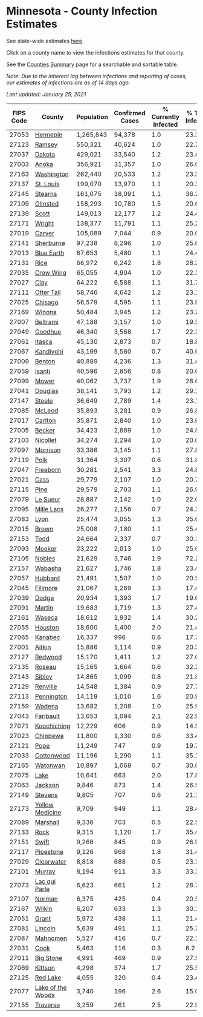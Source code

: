 # Minnesota - County Infection Estimates

See state-wide estimates [here](/infections/us-mn).

Click on a county name to view the infections estimates for that county.

See the [Counties Summary](/infections/summary-counties) page for a searchable and sortable table.

*Note: Due to the inherent lag between infections and reporting of cases, our estimates of infections are as of 14 days ago.*

*Last updated: January 25, 2021*

|   FIPS Code |                                 County |   Population |   Confirmed Cases |   % Currently Infected |   % Total Infected |
|-------------|----------------------------------------|--------------|-------------------|------------------------|--------------------|
|       27053 |                   [Hennepin](hennepin) |    1,265,843 |            94,378 |                    1.0 |               23.3 |
|       27123 |                       [Ramsey](ramsey) |      550,321 |            40,624 |                    1.0 |               22.7 |
|       27037 |                       [Dakota](dakota) |      429,021 |            33,540 |                    1.2 |               23.4 |
|       27003 |                         [Anoka](anoka) |      356,921 |            31,357 |                    1.0 |               26.6 |
|       27163 |               [Washington](washington) |      262,440 |            20,533 |                    1.2 |               23.3 |
|       27137 |                 [St. Louis](st.-louis) |      199,070 |            13,970 |                    1.1 |               20.3 |
|       27145 |                     [Stearns](stearns) |      161,075 |            18,091 |                    1.1 |               36.2 |
|       27109 |                     [Olmsted](olmsted) |      158,293 |            10,780 |                    1.5 |               20.6 |
|       27139 |                         [Scott](scott) |      149,013 |            12,177 |                    1.2 |               24.4 |
|       27171 |                       [Wright](wright) |      138,377 |            11,791 |                    1.1 |               25.2 |
|       27019 |                       [Carver](carver) |      105,089 |             7,044 |                    0.9 |               20.0 |
|       27141 |                 [Sherburne](sherburne) |       97,238 |             8,296 |                    1.0 |               25.6 |
|       27013 |               [Blue Earth](blue-earth) |       67,653 |             5,480 |                    1.1 |               24.4 |
|       27131 |                           [Rice](rice) |       66,972 |             6,242 |                    1.8 |               28.2 |
|       27035 |                 [Crow Wing](crow-wing) |       65,055 |             4,904 |                    1.0 |               22.3 |
|       27027 |                           [Clay](clay) |       64,222 |             6,588 |                    1.1 |               31.7 |
|       27111 |               [Otter Tail](otter-tail) |       58,746 |             4,642 |                    1.2 |               23.1 |
|       27025 |                     [Chisago](chisago) |       56,579 |             4,595 |                    1.1 |               23.9 |
|       27169 |                       [Winona](winona) |       50,484 |             3,945 |                    1.2 |               23.2 |
|       27007 |                   [Beltrami](beltrami) |       47,188 |             3,157 |                    1.0 |               19.5 |
|       27049 |                     [Goodhue](goodhue) |       46,340 |             3,568 |                    1.7 |               22.3 |
|       27061 |                       [Itasca](itasca) |       45,130 |             2,873 |                    0.7 |               18.8 |
|       27067 |                 [Kandiyohi](kandiyohi) |       43,199 |             5,580 |                    0.7 |               40.6 |
|       27009 |                       [Benton](benton) |       40,889 |             4,236 |                    1.3 |               31.4 |
|       27059 |                       [Isanti](isanti) |       40,596 |             2,856 |                    0.8 |               20.6 |
|       27099 |                         [Mower](mower) |       40,062 |             3,737 |                    1.9 |               28.6 |
|       27041 |                     [Douglas](douglas) |       38,141 |             3,793 |                    1.2 |               29.1 |
|       27147 |                       [Steele](steele) |       36,649 |             2,789 |                    1.4 |               23.1 |
|       27085 |                       [McLeod](mcleod) |       35,893 |             3,281 |                    0.9 |               26.8 |
|       27017 |                     [Carlton](carlton) |       35,871 |             2,840 |                    1.0 |               23.6 |
|       27005 |                       [Becker](becker) |       34,423 |             2,889 |                    1.0 |               24.8 |
|       27103 |                   [Nicollet](nicollet) |       34,274 |             2,294 |                    1.0 |               20.0 |
|       27097 |                   [Morrison](morrison) |       33,386 |             3,145 |                    1.1 |               27.8 |
|       27119 |                           [Polk](polk) |       31,364 |             3,307 |                    0.6 |               31.8 |
|       27047 |                   [Freeborn](freeborn) |       30,281 |             2,541 |                    3.3 |               24.8 |
|       27021 |                           [Cass](cass) |       29,779 |             2,107 |                    1.0 |               20.7 |
|       27115 |                           [Pine](pine) |       29,579 |             2,703 |                    1.1 |               26.9 |
|       27079 |                   [Le Sueur](le-sueur) |       28,887 |             2,142 |                    1.0 |               22.0 |
|       27095 |               [Mille Lacs](mille-lacs) |       26,277 |             2,156 |                    0.7 |               24.3 |
|       27083 |                           [Lyon](lyon) |       25,474 |             3,055 |                    1.3 |               35.6 |
|       27015 |                         [Brown](brown) |       25,008 |             2,180 |                    1.1 |               25.4 |
|       27153 |                           [Todd](todd) |       24,664 |             2,337 |                    0.7 |               30.1 |
|       27093 |                       [Meeker](meeker) |       23,222 |             2,013 |                    1.0 |               25.6 |
|       27105 |                       [Nobles](nobles) |       21,629 |             3,746 |                    1.9 |               72.2 |
|       27157 |                     [Wabasha](wabasha) |       21,627 |             1,746 |                    1.8 |               23.4 |
|       27057 |                     [Hubbard](hubbard) |       21,491 |             1,507 |                    1.0 |               20.5 |
|       27045 |                   [Fillmore](fillmore) |       21,067 |             1,269 |                    1.3 |               17.4 |
|       27039 |                         [Dodge](dodge) |       20,934 |             1,393 |                    1.7 |               19.6 |
|       27091 |                       [Martin](martin) |       19,683 |             1,719 |                    1.3 |               27.4 |
|       27161 |                       [Waseca](waseca) |       18,612 |             1,932 |                    1.4 |               30.2 |
|       27055 |                     [Houston](houston) |       18,600 |             1,400 |                    2.0 |               21.4 |
|       27065 |                     [Kanabec](kanabec) |       16,337 |               996 |                    0.6 |               17.7 |
|       27001 |                       [Aitkin](aitkin) |       15,886 |             1,114 |                    0.9 |               20.3 |
|       27127 |                     [Redwood](redwood) |       15,170 |             1,411 |                    1.2 |               27.0 |
|       27135 |                       [Roseau](roseau) |       15,165 |             1,664 |                    0.6 |               32.2 |
|       27143 |                       [Sibley](sibley) |       14,865 |             1,099 |                    0.8 |               21.8 |
|       27129 |                   [Renville](renville) |       14,548 |             1,384 |                    0.9 |               27.7 |
|       27113 |               [Pennington](pennington) |       14,119 |             1,010 |                    1.6 |               20.9 |
|       27159 |                       [Wadena](wadena) |       13,682 |             1,208 |                    1.0 |               25.9 |
|       27043 |                 [Faribault](faribault) |       13,653 |             1,094 |                    2.1 |               22.9 |
|       27071 |             [Koochiching](koochiching) |       12,229 |               606 |                    0.9 |               14.5 |
|       27023 |                   [Chippewa](chippewa) |       11,800 |             1,330 |                    0.6 |               33.4 |
|       27121 |                           [Pope](pope) |       11,249 |               747 |                    0.9 |               19.7 |
|       27033 |               [Cottonwood](cottonwood) |       11,196 |             1,290 |                    1.1 |               35.1 |
|       27165 |                   [Watonwan](watonwan) |       10,897 |             1,068 |                    0.7 |               30.6 |
|       27075 |                           [Lake](lake) |       10,641 |               663 |                    2.0 |               17.8 |
|       27063 |                     [Jackson](jackson) |        9,846 |               873 |                    1.4 |               26.5 |
|       27149 |                     [Stevens](stevens) |        9,805 |               707 |                    0.6 |               21.1 |
|       27173 |     [Yellow Medicine](yellow-medicine) |        9,709 |               949 |                    1.1 |               28.4 |
|       27089 |                   [Marshall](marshall) |        9,336 |               703 |                    0.5 |               22.5 |
|       27133 |                           [Rock](rock) |        9,315 |             1,120 |                    1.7 |               35.4 |
|       27151 |                         [Swift](swift) |        9,266 |               845 |                    0.9 |               26.9 |
|       27117 |                 [Pipestone](pipestone) |        9,126 |               968 |                    1.8 |               31.4 |
|       27029 |               [Clearwater](clearwater) |        8,818 |               688 |                    0.5 |               23.1 |
|       27101 |                       [Murray](murray) |        8,194 |               911 |                    3.3 |               33.3 |
|       27073 |         [Lac qui Parle](lac-qui-parle) |        6,623 |               661 |                    1.2 |               28.7 |
|       27107 |                       [Norman](norman) |        6,375 |               425 |                    0.4 |               20.5 |
|       27167 |                       [Wilkin](wilkin) |        6,207 |               633 |                    1.3 |               30.1 |
|       27051 |                         [Grant](grant) |        5,972 |               438 |                    1.1 |               21.4 |
|       27081 |                     [Lincoln](lincoln) |        5,639 |               491 |                    1.1 |               25.7 |
|       27087 |                   [Mahnomen](mahnomen) |        5,527 |               416 |                    0.7 |               22.1 |
|       27031 |                           [Cook](cook) |        5,463 |               116 |                    0.3 |                6.2 |
|       27011 |                 [Big Stone](big-stone) |        4,991 |               469 |                    0.9 |               27.5 |
|       27069 |                     [Kittson](kittson) |        4,298 |               374 |                    1.7 |               25.5 |
|       27125 |                   [Red Lake](red-lake) |        4,055 |               320 |                    0.4 |               23.4 |
|       27077 | [Lake of the Woods](lake-of-the-woods) |        3,740 |               196 |                    2.6 |               15.0 |
|       27155 |                   [Traverse](traverse) |        3,259 |               261 |                    2.5 |               22.9 |